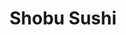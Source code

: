 ---
layout: place
title: Shobu Sushi
permalink: /new-york/brooklyn/shobu-sushi.html
stateAbbr: NY
stateName: New York
cityName: Brooklyn
seo:
  type: restaurant
  links: http://www.shobusushiincnyc.com/
place_id: ChIJ93rmMohPwokRzPmDnke_t4I
photos:
  - name: >-
      places/ChIJ93rmMohPwokRzPmDnke_t4I/photos/AeeoHcKDi1CcHlMz7r7lA5_oXKdccLYLqrMQP_Yn-52UDAwFWvFWoagLKP96kTNWizMCOTetgpasPgx1UT6-a-sA39urOgT9fELaXkGiFjAOu1U4RHINGB4hTzw7habnNgeI_3N_2NYvDPgKK9SGZvMTmXCeHV9YYH3bz68wUWvWalBh3KWHnU9X934Aex1NmaZtSEb1vPCMZHm-dELwBg5-17L0-2YxOziaZfQ6ybICAb56fqFasfg-FamkCVPfedrGmHPb-nKSv-nZ6Ul2k1OxoXlDvcnx-d2nlQ8Drbou9BsdXpG0YtiIekPzod27Az0T3qV4Ipor0aFFlnFnXlZuiQ2MyVF8vjTc4-OnvnDEpBoaydMtgFknavgGZTFq6KeiZBRrK1CvPZySOgonST-qUESBcQaDxy-DgnWApEtGcKZrY-Y
    widthPx: 4080
    heightPx: 3060
    authorAttributions:
      - displayName: Steven Nechamkin
        uri: https://maps.google.com/maps/contrib/107183525550536167081
        photoUri: >-
          https://lh3.googleusercontent.com/a/ACg8ocJrfWBng4x6fnWlX1ADJAJuhOZxU8ROVuKGLMKWnvxAk8ha_w=s100-p-k-no-mo
    flagContentUri: >-
      https://www.google.com/local/imagery/report/?cb_client=maps_api_places.places_api&image_key=!1e10!2sCIHM0ogKEICAgICPqOj2gwE&hl=en-US
    googleMapsUri: >-
      https://www.google.com/maps/place//data=!3m4!1e2!3m2!1sCIHM0ogKEICAgICPqOj2gwE!2e10!4m2!3m1!1s0x89c24f8832e67af7:0x82b7bf479e83f9cc
  - name: >-
      places/ChIJ93rmMohPwokRzPmDnke_t4I/photos/AeeoHcK_Daloe8rKatDEbzhFLsd021qkYphH4LUjOt_QfNWv6W29KufutH29ECfS1Ez85d0fIoUncJgx19OlcSq0r3oGov1ZXP9Fp1EoAP4rDtrtMtJtUDDQHtPPO2nFF8TGu-_HkLZLaoiKU97KEKK2ntAqvAlcfUTeYAlrysJZTlfeBVo-ADluok8j9SFkglCkWg9VaJXhWoc3KzpC7IVJL30_5a91AOdo_6jfVuyN_u9aanRZ198kbIRcwgo4YWP_gE7m-q4Fg60SE-XyO-2P4na30N089wujlQUYjko5u6SK9dk8IOHNr5U81jin1_TCW77UpVvRYddQwB0Tl4LabtfLNx0duHafE9hbEXeIsYxLeIhdQnLMcOrZ1lJs1toeuyukNwYuF32s0ZllCpI3eL-hKnrvRSOvSTbgHfobRka9xg
    widthPx: 4000
    heightPx: 2250
    authorAttributions:
      - displayName: Andrew Glass
        uri: https://maps.google.com/maps/contrib/100968025551333181180
        photoUri: >-
          https://lh3.googleusercontent.com/a-/ALV-UjXuv6A5HIFBdurt0BdT1-oE60_E1VpFrf-nbdKMRJbcUvTRDJNpIA=s100-p-k-no-mo
    flagContentUri: >-
      https://www.google.com/local/imagery/report/?cb_client=maps_api_places.places_api&image_key=!1e10!2sCIHM0ogKEICAgICavujrXw&hl=en-US
    googleMapsUri: >-
      https://www.google.com/maps/place//data=!3m4!1e2!3m2!1sCIHM0ogKEICAgICavujrXw!2e10!4m2!3m1!1s0x89c24f8832e67af7:0x82b7bf479e83f9cc
  - name: >-
      places/ChIJ93rmMohPwokRzPmDnke_t4I/photos/AeeoHcIat8r4Ubir21weZBq4xTcNSgB5My_c351g8XZGSgwx2J0KMn6gomlmyN-Ji7ZqAgb88zdoNnhXUPJXiYQWt6BOoezFAJX4ciYPcC7K9gJCWKzCVNpUU4NSdcjKi2zUnJgjw9UGqXXSv2yUtANqXWf4YP_-to4OqxIb9A_bZQ2VohGVNd3RLz48he6BybGKn37pym0iCAl_6E_NhML_iHKk76jU5OTsHFrFJMFrNjS2elSJIQQw6B6V6TiBAyViPwKW2-WdTdhHvOjZ9Dja9_sHcrOsyiVP8qbm1klidDKZfbp2ORiDyfi1CcjrlnKUNCsKampPScR7QqRwdCxCVpp4ezBQnovQuiqfU-07gQ1K9nmtYG5Vmg08T9GzjPXKRidKqXzgVy0p2utBbi1pXbzagE8z1-ORZ8itgNMSsEGPb6Y
    widthPx: 4080
    heightPx: 3060
    authorAttributions:
      - displayName: Steven Nechamkin
        uri: https://maps.google.com/maps/contrib/107183525550536167081
        photoUri: >-
          https://lh3.googleusercontent.com/a/ACg8ocJrfWBng4x6fnWlX1ADJAJuhOZxU8ROVuKGLMKWnvxAk8ha_w=s100-p-k-no-mo
    flagContentUri: >-
      https://www.google.com/local/imagery/report/?cb_client=maps_api_places.places_api&image_key=!1e10!2sCIHM0ogKEICAgICPqOj2owE&hl=en-US
    googleMapsUri: >-
      https://www.google.com/maps/place//data=!3m4!1e2!3m2!1sCIHM0ogKEICAgICPqOj2owE!2e10!4m2!3m1!1s0x89c24f8832e67af7:0x82b7bf479e83f9cc
  - name: >-
      places/ChIJ93rmMohPwokRzPmDnke_t4I/photos/AeeoHcJJEyLgEU3v4aRRbQfczJmewNSyDBHIEWGe79YYvr77Blj-6vpWmM91bWzp9HARqLU1jPTVXZZd4cBOLGZh8OCSj6NHbzEZnaFNL2WBp4dajsSenTi6UtPE-kTP24sisCkKY50uZwjtQAJ5rC382ro-3eiKG6qJIRBMm0JkQPjBNtIEWO-6fgLoOAjItPxJZRtZEppnvNqPDwaDkWWr5emHQm-RcSF1Mrf9EW58ogb4RJS9btsXXwyYcjGsDK1aXg0I8mtjqlb3w3p6XBXDPwWf0HIpB_PfgA9tWJUUBILBk6FWxplSthDgXw8p1ADBSO2fKNCmFkBKPtQG054UXuKZw1B3pBl6x57ylhjEDIivSTuiE_x7QAfP7FHljBKe4mQeGWqTfh45MikcD92s5AiFnesnOpe9YsP2MTaGgyZnNyX1
    widthPx: 3024
    heightPx: 4032
    authorAttributions:
      - displayName: Warren Lu
        uri: https://maps.google.com/maps/contrib/111163650550952784294
        photoUri: >-
          https://lh3.googleusercontent.com/a-/ALV-UjUQNR4WPu_NajO9vq6CdzRVadZPHq4c_rVOuekxZjjkCJKl1Uai=s100-p-k-no-mo
    flagContentUri: >-
      https://www.google.com/local/imagery/report/?cb_client=maps_api_places.places_api&image_key=!1e10!2sCIHM0ogKEICAgICNutXxngE&hl=en-US
    googleMapsUri: >-
      https://www.google.com/maps/place//data=!3m4!1e2!3m2!1sCIHM0ogKEICAgICNutXxngE!2e10!4m2!3m1!1s0x89c24f8832e67af7:0x82b7bf479e83f9cc
  - name: >-
      places/ChIJ93rmMohPwokRzPmDnke_t4I/photos/AeeoHcLJLu1GrJYxezY6y1VaCdaKC0ktmJcWJqx2D3BwZRJiKei38jVByp4Sb3-qY7GLHVmbVFD1nzyCXBQOvMjowfjRJw3F62Of7av5m_n1wOmRUWn1bvhIiy5VMIp2cPn3cur1pDru9qVfo_dycwvkQDzNS2qBb9b_lx13gi9Z2vr4HVPAosNfglwwhVa0aaP3MnycgBrjlgfrFfnqFMcN7uw7szPEerQYfkxvf7UXoQgB6t2qrr6xnkxD5YZf4Iid_nYDT73bj-CUnDnmwqYAFfBBWCB0JoizIzqGhQNll6kJ5Ee1SGbuQfJSq3Tn-Y2Ppeh0vmFgj4gIqlsCqOXiB1WsOVaipaxeLiyYaLyPsHonjsoXRu200yotbsCHU5D6b3xD9H7NvsCXIxUKjC89kPjwB3van8omImVBJyJImYbaB6v6
    widthPx: 4048
    heightPx: 3036
    authorAttributions:
      - displayName: Anton Yakushin
        uri: https://maps.google.com/maps/contrib/112445907294687179206
        photoUri: >-
          https://lh3.googleusercontent.com/a-/ALV-UjUeYIi15YZ7wZf5W0CAjqxM62SDD5Ox-HbEM6FLxc9jX5YO5Xs=s100-p-k-no-mo
    flagContentUri: >-
      https://www.google.com/local/imagery/report/?cb_client=maps_api_places.places_api&image_key=!1e10!2sCIHM0ogKEICAgID4gvyLqgE&hl=en-US
    googleMapsUri: >-
      https://www.google.com/maps/place//data=!3m4!1e2!3m2!1sCIHM0ogKEICAgID4gvyLqgE!2e10!4m2!3m1!1s0x89c24f8832e67af7:0x82b7bf479e83f9cc
  - name: >-
      places/ChIJ93rmMohPwokRzPmDnke_t4I/photos/AeeoHcLKW7vXRiRqB6CaELM4zLbigHz7l2668sEqV9qOxuweOG97ZeUgkBgH3Hej_Sx08JzQvHo_2bAyBNp3BPjULXQ-4HdCLWnhRETrwFK-ThdH0ikWtksBB0_mqRSZxj7QkqeD3u1euclzcTHfiLyBRGNZrvln30wiySq3QkxefCtXJRjY1D88HDbZ4ZN-9PObV9-2Xpgs3Wt252UBhEQeMOIEPm_E1lhsZ0GjUIWThM_FMicNyR8h14G9rk_rLeoG4L3tXyLPoph2GST3ZLRXroYkFycGYcszyfsHAVTQpXD1XnXca2Fbm6Igr0dua-th7tK5nssJzoyrGTAg7wxRyO86SBPTajMDdZSkW75kct_l_dtHAIDpqWm_qlk3hp018x-gC3zIrA3rhIcCfGZ6M0N3_5803CcIorMAwf7MQK75H103
    widthPx: 3024
    heightPx: 4032
    authorAttributions:
      - displayName: L L
        uri: https://maps.google.com/maps/contrib/112643432607127516495
        photoUri: >-
          https://lh3.googleusercontent.com/a/ACg8ocJSPUtmtwtE8E8wl-VcWfH7km9D4IHfBol6VuKzxGzfwKk3Iw=s100-p-k-no-mo
    flagContentUri: >-
      https://www.google.com/local/imagery/report/?cb_client=maps_api_places.places_api&image_key=!1e10!2sCIHM0ogKEICAgICj-IHk8QE&hl=en-US
    googleMapsUri: >-
      https://www.google.com/maps/place//data=!3m4!1e2!3m2!1sCIHM0ogKEICAgICj-IHk8QE!2e10!4m2!3m1!1s0x89c24f8832e67af7:0x82b7bf479e83f9cc
  - name: >-
      places/ChIJ93rmMohPwokRzPmDnke_t4I/photos/AeeoHcKiJnh17Xv0TmD5CTd82C-eb0T_fv1Uan1n9hk7aqf72Xg7aZi1D3jaFJuh7ZbLF8RWRSz28vrP7wDtNbLwpCh5ihFmtcoI_kSqZn0v5Qhct5QHLxw1iiUzdz5dY0_L1Ju2JEWAEalri0eTFi2aEnWpCh34YW7hF0C6p04GpYxFkCVdMJeeqG1WoWrRq2HCtkDsClBmF0qezcibnf8bKjGF1GuJUmZkl2PV8q98wTmTeZtD2YRJKqXY-PWU_bhcN4HZsKQSzOQ4pPBKPjjnoys57wR3716qLSG2Xoz84flSVe_J8goP5iXclaBnYFgkbEMJVqexDoa7YvDIpPIMYbiIRjxWztn65oksYJCNUjxACavUUjxbMyWFQhzZQhHdVnovjFw3Vvh0tFXY2JuRpceRRNjlZ-xd1FGPTFqqZ0Zk8w
    widthPx: 4800
    heightPx: 2700
    authorAttributions:
      - displayName: Sigalit Dekel
        uri: https://maps.google.com/maps/contrib/112259767517321316428
        photoUri: >-
          https://lh3.googleusercontent.com/a-/ALV-UjVVywyBFWZc7oiGJqMyO4ojtuJ0wHRvQ7k_qfvCHn_FdS5alIfF5A=s100-p-k-no-mo
    flagContentUri: >-
      https://www.google.com/local/imagery/report/?cb_client=maps_api_places.places_api&image_key=!1e10!2sCIHM0ogKEICAgICEuLqODw&hl=en-US
    googleMapsUri: >-
      https://www.google.com/maps/place//data=!3m4!1e2!3m2!1sCIHM0ogKEICAgICEuLqODw!2e10!4m2!3m1!1s0x89c24f8832e67af7:0x82b7bf479e83f9cc
  - name: >-
      places/ChIJ93rmMohPwokRzPmDnke_t4I/photos/AeeoHcKKqjZa1ERp55NiuUMvPoCCtzD17HtnWAT3T7wIthrVJWmbc0AsK2tfbFcZkt2bKvGQOkQ1evXbM1HTwWUXxhfOqa2hz9ytulbYaL5zMVGPxSrKdWDLP--hOMBOj1WmHa_m8ORFWuMVP9dtf-ixeY0ba0orWNOoCYRJeCeda-c0bvO3qWbILzkVxEhD0SRRB6SaHDSrhWSi179L6sbA4znnnVneOrmWJi9YSfU8beULQmCKMXp-EbQXzQxmQIc1BZy8eI2sS9mYKTwRO1LfBBcQPBZIt9mnoSjnXs0NkPM3EDhLsBQPLvbZnj-9OHuIjaSstcoHOh5IkJQmMmb5DQVl6rpkbETtje_IO6IcrZpLvcCRiR7K5FYJ3X6bj8vu68xN1xnL4OgbhGWMhH6PZQYxst3AIL3wNq7bl-HmpV0GNVGX
    widthPx: 4080
    heightPx: 3072
    authorAttributions:
      - displayName: Darren Ng
        uri: https://maps.google.com/maps/contrib/110140124226572728891
        photoUri: >-
          https://lh3.googleusercontent.com/a-/ALV-UjU-9BXrrRIC14ny3pkHyzLEp-4DGviJf4nD2mP0htIrCRXY9xM=s100-p-k-no-mo
    flagContentUri: >-
      https://www.google.com/local/imagery/report/?cb_client=maps_api_places.places_api&image_key=!1e10!2sCIHM0ogKEICAgIDft6CQlQE&hl=en-US
    googleMapsUri: >-
      https://www.google.com/maps/place//data=!3m4!1e2!3m2!1sCIHM0ogKEICAgIDft6CQlQE!2e10!4m2!3m1!1s0x89c24f8832e67af7:0x82b7bf479e83f9cc
  - name: >-
      places/ChIJ93rmMohPwokRzPmDnke_t4I/photos/AeeoHcKZLh0Pf6glws8jKzdkK2Gpgq38Y_HXJd3Kx8bYCErUyzXCHg3BBpkUoZRgZgNwxg-K4qOzT8IpFk5BKlQl3EUVn0iFTExAh7KfckNIB_WZMOLQM3YTRBjYHBQCkb2INoZatHK8bGcENuiYkk-V32CEK_A_7W051PsJH8_MtQ2pZ4TKTBaKuWZbfpUuHWhT15-4ky8sfVPniuowb8ElcT3Ia_9E00MpCoWXEovAjQNrjAwlaPm7YsLD3eYGeMuYeBDTFR4LZ2UBGvH9pLLd9p_PMHpWCxbwJLZF6_8dgmEqrcGWf8TBGv6oF-9_eFqMCdcD3Prl9IbDBsmUmNzZpWF3ZrInX2xp-fK3AkpPf5EsvEGsmKNWOMWH-DbJeJ2fFx7ugZSowuhEgL-eERXe725MlXDu-v7A62JdasJtiQI
    widthPx: 3024
    heightPx: 4032
    authorAttributions:
      - displayName: L L
        uri: https://maps.google.com/maps/contrib/112643432607127516495
        photoUri: >-
          https://lh3.googleusercontent.com/a/ACg8ocJSPUtmtwtE8E8wl-VcWfH7km9D4IHfBol6VuKzxGzfwKk3Iw=s100-p-k-no-mo
    flagContentUri: >-
      https://www.google.com/local/imagery/report/?cb_client=maps_api_places.places_api&image_key=!1e10!2sCIHM0ogKEICAgICj-IHkMQ&hl=en-US
    googleMapsUri: >-
      https://www.google.com/maps/place//data=!3m4!1e2!3m2!1sCIHM0ogKEICAgICj-IHkMQ!2e10!4m2!3m1!1s0x89c24f8832e67af7:0x82b7bf479e83f9cc
  - name: >-
      places/ChIJ93rmMohPwokRzPmDnke_t4I/photos/AeeoHcJGE24AIuRxIElzrd7Ev7vPsyuU7drHZOgqV650tIEtfAWVYYaTGuBYZqXjdJ4CpfD5N2zZWMa5_TlkcwabCankTC9Cv8N1pM1taOrZhYd6pvYy5NoKNuTABc_pjQOu3KhKQixMeAWusdc406_jOIcR_tCQ6dj77yqv7mQk2iK6BCQEvuMfbvQW2wj_PoD17H8C0M2KtLAI7ojrvWXIICj9mdac8Je4cXkyyfw_gyyqW0tg2NHIV6e9J7NyPAxFa8vHVZSdylEOEk5_iiDYMCgUPrDDxs9nRLxGth4nP6_VI8t8tHpPljWHW3eBMFvdNLWTGxlHe3eGoWkcSmT1Z1mHmae_Gz7xAeGORH13YaDeo1na6T2nmyETWuUolTCNL-7GRysQrApSUq0yNCum3iuxiKDFMeutxOncoADYrwSqxQ
    widthPx: 3024
    heightPx: 4032
    authorAttributions:
      - displayName: Fatma Benfakha
        uri: https://maps.google.com/maps/contrib/104315737640767533889
        photoUri: >-
          https://lh3.googleusercontent.com/a-/ALV-UjUnIumPALb9c4bENPBBVWnklA3LqXmP94a0T35_qJrvu8hWuINsYA=s100-p-k-no-mo
    flagContentUri: >-
      https://www.google.com/local/imagery/report/?cb_client=maps_api_places.places_api&image_key=!1e10!2sCIHM0ogKEICAgICq2cKbLg&hl=en-US
    googleMapsUri: >-
      https://www.google.com/maps/place//data=!3m4!1e2!3m2!1sCIHM0ogKEICAgICq2cKbLg!2e10!4m2!3m1!1s0x89c24f8832e67af7:0x82b7bf479e83f9cc
address: 9427 5th Ave, Brooklyn, NY 11209, USA
street: 9427 5th Ave
city: Brooklyn
state: NY
zip: '11209'
country: USA
neighborhood: Fort Hamilton
latitude: '40.615822'
longitude: '-74.030713'
accessibility_options:
  wheelchairAccessibleEntrance: true
  wheelchairAccessibleSeating: true
business_status: OPERATIONAL
name: Shobu Sushi
google_maps_links:
  directionsUri: >-
    https://www.google.com/maps/dir//''/data=!4m7!4m6!1m1!4e2!1m2!1m1!1s0x89c24f8832e67af7:0x82b7bf479e83f9cc!3e0
  placeUri: https://maps.google.com/?cid=9419207459991714252
  writeAReviewUri: >-
    https://www.google.com/maps/place//data=!4m3!3m2!1s0x89c24f8832e67af7:0x82b7bf479e83f9cc!12e1
  reviewsUri: >-
    https://www.google.com/maps/place//data=!4m4!3m3!1s0x89c24f8832e67af7:0x82b7bf479e83f9cc!9m1!1b1
  photosUri: >-
    https://www.google.com/maps/place//data=!4m3!3m2!1s0x89c24f8832e67af7:0x82b7bf479e83f9cc!10e5
primary_type: Sushi Restaurant
opening_hours:
  regular: null
  current: null
secondary_opening_hours:
  regular:
    weekdayDescriptions: null
    type: null
  current:
    weekdayDescriptions: null
    type: null
phone: (718) 833-8345
price_level: PRICE_LEVEL_MODERATE
price_range: $20 &ndash; $30
rating: '4.6'
rating_count: 0
website: http://www.shobusushiincnyc.com/
description: >-
  Discover Shobu Sushi in Brooklyn, NY$$$Shobu Sushi in Brooklyn, NY, is a
  casual spot renowned for its fresh assortment of sushi rolls and other Asian
  dishes that appeal to sushi enthusiasts. This welcoming restaurant features a
  straightforward menu with tempura, Thai-inspired options, and a selection of
  sake, making it a great choice for those exploring top-rated Japanese places
  in the area. Accessibility is a key highlight, with wheelchair-friendly
  entrances and seating that ensure everyone can enjoy the experience. The
  moderate pricing and outdoor seating add to its charm, offering a relaxed vibe
  for diners seeking quality sushi restaurants nearby. Overall, it's an ideal
  destination for anyone craving authentic flavors in a neighborhood setting.
generative_summary: >-
  Discover Shobu Sushi in Brooklyn, NY$$$Shobu Sushi in Brooklyn, NY, is a
  casual spot renowned for its fresh assortment of sushi rolls and other Asian
  dishes that appeal to sushi enthusiasts. This welcoming restaurant features a
  straightforward menu with tempura, Thai-inspired options, and a selection of
  sake, making it a great choice for those exploring top-rated Japanese places
  in the area. Accessibility is a key highlight, with wheelchair-friendly
  entrances and seating that ensure everyone can enjoy the experience. The
  moderate pricing and outdoor seating add to its charm, offering a relaxed vibe
  for diners seeking quality sushi restaurants nearby. Overall, it's an ideal
  destination for anyone craving authentic flavors in a neighborhood setting.
generative_disclosure: Summarized by AI using the Grok-3-Mini model.
reviews:
  - name: >-
      places/ChIJ93rmMohPwokRzPmDnke_t4I/reviews/ChdDSUhNMG9nS0VJQ0FnSUNQcU9qMnZRRRAB
    relativePublishTimeDescription: 4 months ago
    rating: 3
    text:
      text: >-
        The restaurant is located in the Bay Ridge section of Brooklyn.  They
        prepare Japanese cuisine.  I ordered the sushi deluxe with miso soup. 
        The soup was salty.  The bento box with beef negimaki and salmon
        teriyaki was average.  The california roll was not prepared well and
        broke apart when attempting to eat.  The eel avocado roll was good.  
        Friendly staff.  Parking is not easy to locate.
      languageCode: en
    originalText:
      text: >-
        The restaurant is located in the Bay Ridge section of Brooklyn.  They
        prepare Japanese cuisine.  I ordered the sushi deluxe with miso soup. 
        The soup was salty.  The bento box with beef negimaki and salmon
        teriyaki was average.  The california roll was not prepared well and
        broke apart when attempting to eat.  The eel avocado roll was good.  
        Friendly staff.  Parking is not easy to locate.
      languageCode: en
    authorAttribution:
      displayName: Steven Nechamkin
      uri: https://www.google.com/maps/contrib/107183525550536167081/reviews
      photoUri: >-
        https://lh3.googleusercontent.com/a/ACg8ocJrfWBng4x6fnWlX1ADJAJuhOZxU8ROVuKGLMKWnvxAk8ha_w=s128-c0x00000000-cc-rp-mo-ba6
    publishTime: '2024-11-23T07:37:40.886518Z'
    flagContentUri: >-
      https://www.google.com/local/review/rap/report?postId=ChdDSUhNMG9nS0VJQ0FnSUNQcU9qMnZRRRAB&d=17924085&t=1
    googleMapsUri: >-
      https://www.google.com/maps/reviews/data=!4m6!14m5!1m4!2m3!1sChdDSUhNMG9nS0VJQ0FnSUNQcU9qMnZRRRAB!2m1!1s0x89c24f8832e67af7:0x82b7bf479e83f9cc
  - name: >-
      places/ChIJ93rmMohPwokRzPmDnke_t4I/reviews/ChZDSUhNMG9nS0VJQ0FnTUN3azhhbVJBEAE
    relativePublishTimeDescription: 3 weeks ago
    rating: 5
    text:
      text: >-
        Not only is this, hands down, the best sushi in bay ridge, but the owner
        Suzie is the absolute best! She really makes us feel like family, but
        hey, maybe we are at this point after eating at or ordering shobu once a
        week for a decade….


        PS: they yellowtail and salmon are always of spectacular quality.  Great
        scallop sushi and spicy scallop rolls also.  Everything is solid
      languageCode: en
    originalText:
      text: >-
        Not only is this, hands down, the best sushi in bay ridge, but the owner
        Suzie is the absolute best! She really makes us feel like family, but
        hey, maybe we are at this point after eating at or ordering shobu once a
        week for a decade….


        PS: they yellowtail and salmon are always of spectacular quality.  Great
        scallop sushi and spicy scallop rolls also.  Everything is solid
      languageCode: en
    authorAttribution:
      displayName: Nicholas Sillaro
      uri: https://www.google.com/maps/contrib/113996238070189180680/reviews
      photoUri: >-
        https://lh3.googleusercontent.com/a-/ALV-UjW55kOatszrNP7u1r-DZkwFhOryqp_UOPMDZ11v89xRwuvcJ0tvLw=s128-c0x00000000-cc-rp-mo-ba3
    publishTime: '2025-03-21T00:03:27.488545Z'
    flagContentUri: >-
      https://www.google.com/local/review/rap/report?postId=ChZDSUhNMG9nS0VJQ0FnTUN3azhhbVJBEAE&d=17924085&t=1
    googleMapsUri: >-
      https://www.google.com/maps/reviews/data=!4m6!14m5!1m4!2m3!1sChZDSUhNMG9nS0VJQ0FnTUN3azhhbVJBEAE!2m1!1s0x89c24f8832e67af7:0x82b7bf479e83f9cc
  - name: >-
      places/ChIJ93rmMohPwokRzPmDnke_t4I/reviews/ChdDSUhNMG9nS0VJQ0FnSUNqLUlIa2tRRRAB
    relativePublishTimeDescription: 12 months ago
    rating: 5
    text:
      text: >-
        First time eating in here (had pick-up before). Clean place as well as
        bathroom. Had the calamari, salad that came with my Chirashi, and we
        also ordered the Amazing roll and Ocean roll. All tasted great and
        service was also great.
      languageCode: en
    originalText:
      text: >-
        First time eating in here (had pick-up before). Clean place as well as
        bathroom. Had the calamari, salad that came with my Chirashi, and we
        also ordered the Amazing roll and Ocean roll. All tasted great and
        service was also great.
      languageCode: en
    authorAttribution:
      displayName: L L
      uri: https://www.google.com/maps/contrib/112643432607127516495/reviews
      photoUri: >-
        https://lh3.googleusercontent.com/a/ACg8ocJSPUtmtwtE8E8wl-VcWfH7km9D4IHfBol6VuKzxGzfwKk3Iw=s128-c0x00000000-cc-rp-mo-ba4
    publishTime: '2024-04-17T23:38:18.406583Z'
    flagContentUri: >-
      https://www.google.com/local/review/rap/report?postId=ChdDSUhNMG9nS0VJQ0FnSUNqLUlIa2tRRRAB&d=17924085&t=1
    googleMapsUri: >-
      https://www.google.com/maps/reviews/data=!4m6!14m5!1m4!2m3!1sChdDSUhNMG9nS0VJQ0FnSUNqLUlIa2tRRRAB!2m1!1s0x89c24f8832e67af7:0x82b7bf479e83f9cc
  - name: >-
      places/ChIJ93rmMohPwokRzPmDnke_t4I/reviews/ChZDSUhNMG9nS0VJQ0FnTUNnN2ZLT1BBEAE
    relativePublishTimeDescription: a month ago
    rating: 3
    text:
      text: >-
        Food was okay for the price, what is annoying is that one of the workers
        had their two sick children there. While caring for and touching these
        sick kids, was also serving food to customers. I literally just got over
        being sick, didn’t appreciate this type of inconsiderate service and
        treatment. People need to be more responsible and do what they can to
        not spread illnesses, especially while working in the food industry. Due
        to this it is doubtful myself or anyone else in my party will return to
        this establishment.
      languageCode: en
    originalText:
      text: >-
        Food was okay for the price, what is annoying is that one of the workers
        had their two sick children there. While caring for and touching these
        sick kids, was also serving food to customers. I literally just got over
        being sick, didn’t appreciate this type of inconsiderate service and
        treatment. People need to be more responsible and do what they can to
        not spread illnesses, especially while working in the food industry. Due
        to this it is doubtful myself or anyone else in my party will return to
        this establishment.
      languageCode: en
    authorAttribution:
      displayName: Anony Mous
      uri: https://www.google.com/maps/contrib/111661484281477237657/reviews
      photoUri: >-
        https://lh3.googleusercontent.com/a/ACg8ocKdUA-P8rhyYwjlXcA6ze1yOe2hmIiSV8SrDBIc4AWGcgMojg=s128-c0x00000000-cc-rp-mo-ba6
    publishTime: '2025-02-20T00:13:17.092854Z'
    flagContentUri: >-
      https://www.google.com/local/review/rap/report?postId=ChZDSUhNMG9nS0VJQ0FnTUNnN2ZLT1BBEAE&d=17924085&t=1
    googleMapsUri: >-
      https://www.google.com/maps/reviews/data=!4m6!14m5!1m4!2m3!1sChZDSUhNMG9nS0VJQ0FnTUNnN2ZLT1BBEAE!2m1!1s0x89c24f8832e67af7:0x82b7bf479e83f9cc
  - name: >-
      places/ChIJ93rmMohPwokRzPmDnke_t4I/reviews/ChZDSUhNMG9nS0VJQ0FnSUNGcC12OEpnEAE
    relativePublishTimeDescription: a year ago
    rating: 5
    text:
      text: >-
        Soooo freaking good, the ingredients are so freash. The server was
        adorable and very friendly. Very clean and the atmosphere was great.
        Exactly what my friends and i were looking for! Highly highly recommend
      languageCode: en
    originalText:
      text: >-
        Soooo freaking good, the ingredients are so freash. The server was
        adorable and very friendly. Very clean and the atmosphere was great.
        Exactly what my friends and i were looking for! Highly highly recommend
      languageCode: en
    authorAttribution:
      displayName: Samantha Frederick
      uri: https://www.google.com/maps/contrib/115052200389865182216/reviews
      photoUri: >-
        https://lh3.googleusercontent.com/a/ACg8ocLIKVKtngGv5oSiy4iPUgrTsG9wpfswhojBalVOdn2KQxVI1g=s128-c0x00000000-cc-rp-mo
    publishTime: '2023-11-03T17:43:16.068068Z'
    flagContentUri: >-
      https://www.google.com/local/review/rap/report?postId=ChZDSUhNMG9nS0VJQ0FnSUNGcC12OEpnEAE&d=17924085&t=1
    googleMapsUri: >-
      https://www.google.com/maps/reviews/data=!4m6!14m5!1m4!2m3!1sChZDSUhNMG9nS0VJQ0FnSUNGcC12OEpnEAE!2m1!1s0x89c24f8832e67af7:0x82b7bf479e83f9cc
review_summary: >-
  What Customers Are Saying About This Sushi Spot$$$Folks generally love the
  fresh ingredients and high-quality fish at this sushi place, often
  highlighting the delicious rolls and specials that make it stand out as one of
  the best options around. While some mention that certain dishes like soups or
  rolls can vary in preparation, the friendly service and clean atmosphere keep
  things positive overall. Many appreciate the variety of choices, including
  bento boxes and teriyaki, which provide solid value for a casual meal. It's
  praised for being a reliable spot for takeout or dining in with friends,
  especially when you're in the mood for something tasty without the fuss. All
  in all, this sushi restaurant near you delivers a satisfying experience that's
  worth checking out for its consistent flavors and welcoming feel.
review_disclosure: Summarized by AI using the Grok-3-Mini model.
parking_options:
  valetParking: false
payment_options:
  acceptsCreditCards: true
  acceptsDebitCards: true
  acceptsCashOnly: false
  acceptsNfc: true
allow_dogs: null
curbside_pickup: null
delivery: true
dine_in: true
good_for_children: true
good_for_groups: true
good_for_sports: false
live_music: false
menu_for_children: false
outdoor_seating: true
reservable: true
restroom: true
serves_beer: true
serves_breakfast: false
serves_brunch: false
serves_cocktails: null
serves_coffee: false
serves_dinner: true
serves_dessert: true
serves_lunch: true
serves_vegetarian_food: true
serves_wine: true
takeout: true
update_category: pro
places_description: >-
  Straightforward sushi bar supplying tempura & other Japanese dishes, plus some
  Thai options.

---
